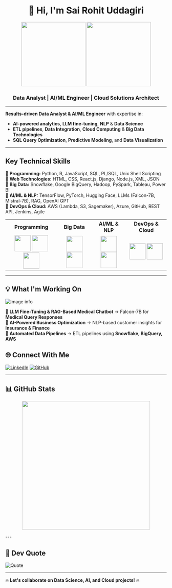 <h1 align="center">👋 Hi, I'm Sai Rohit Uddagiri</h1>

<p align="center">
  <img src="https://raw.githubusercontent.com/TheDudeThatCode/TheDudeThatCode/master/Assets/Developer.gif" width="200"/>
  <img src="https://media.tenor.com/JymtCWqGASQAAAAC/sun-halo-dragon-head-dance.gif" width="200"/>
</p>

<h3 align="center">Data Analyst | AI/ML Engineer | Cloud Solutions Architect</h3>

---

**Results-driven Data Analyst & AI/ML Engineer** with expertise in:
- **AI-powered analytics**, **LLM fine-tuning**, **NLP** & **Data Science**
- **ETL pipelines**, **Data Integration**, **Cloud Computing** & **Big Data Technologies**
- **SQL Query Optimization**, **Predictive Modeling**, and **Data Visualization**

---

## **Key Technical Skills**
🌟 **Programming:** Python, R, JavaScript, SQL, PL/SQL, Unix Shell Scripting  
🌟 **Web Technologies:** HTML, CSS, React.js, Django, Node.js, XML, JSON  
🌟 **Big Data:** Snowflake, Google BigQuery, Hadoop, PySpark, Tableau, Power BI  
🌟 **AI/ML & NLP:** TensorFlow, PyTorch, Hugging Face, LLMs (Falcon-7B, Mistral-7B), RAG, OpenAI GPT  
🌟 **DevOps & Cloud:** AWS (Lambda, S3, Sagemaker), Azure, GitHub, REST API, Jenkins, Agile  

<table>
<tr>
  <td align="center"><b>Programming</b></td>
  <td align="center"><b>Big Data</b></td>
  <td align="center"><b>AI/ML & NLP</b></td>
  <td align="center"><b>DevOps & Cloud</b></td>
</tr>
<tr>
  <td align="center">
    <img src="https://cdn.jsdelivr.net/gh/devicons/devicon/icons/python/python-original.svg" width="50"/>
    <img src="https://cdn.jsdelivr.net/gh/devicons/devicon/icons/javascript/javascript-original.svg" width="50"/>
    <img src="https://cdn.jsdelivr.net/gh/devicons/devicon/icons/java/java-original.svg" width="50"/>
  </td>
  <td align="center">
    <img src="https://cdn.jsdelivr.net/gh/devicons/devicon/icons/hadoop/hadoop-original.svg" width="50"/>
    <img src="https://cdn.jsdelivr.net/gh/devicons/devicon/icons/googlecloud/googlecloud-original.svg" width="50"/>
  </td>
  <td align="center">
    <img src="https://cdn.jsdelivr.net/gh/devicons/devicon/icons/pytorch/pytorch-original.svg" width="50"/>
    <img src="https://huggingface.co/front/assets/huggingface_logo-noborder.svg" width="50"/>
  </td>
  <td align="center">
    <img src="https://cdn.jsdelivr.net/gh/devicons/devicon/icons/azure/azure-original.svg" width="50"/>
    <img src="https://cdn.jsdelivr.net/gh/devicons/devicon/icons/docker/docker-original.svg" width="50"/>
  </td>
</tr>
</table>

---

## 💡 **What I'm Working On**

 ![image info](https://opendatascience.com/wp-content/uploads/2017/12/keywords_wordcloud-e1512165849912.png)

🔹 **LLM Fine-Tuning & RAG-Based Medical Chatbot** → Falcon-7B for **Medical Query Responses**  
🔹 **AI-Powered Business Optimization** → NLP-based customer insights for **Insurance & Finance**  
🔹 **Automated Data Pipelines** → ETL pipelines using **Snowflake, BigQuery, AWS**  


## 🌐 **Connect With Me**
[![LinkedIn](https://img.shields.io/badge/LinkedIn-%230077B5.svg?logo=linkedin&logoColor=white)](https://www.linkedin.com/in/sairohituddagiri/)  [![GitHub](https://img.shields.io/badge/GitHub-181717.svg?logo=github&logoColor=white)](https://github.com/Rohituddagiri)  

---

## 📊 **GitHub Stats**
<p align="center">
  <img src="https://github-readme-stats.vercel.app/api/top-langs/?username=Rohituddagiri&layout=compact&theme=dark" width="400"/>
</p>
---

## 📝 **Dev Quote**
![Quote](https://quotes-github-readme.vercel.app/api?type=horizontal&theme=radical)

---

🔥 **Let's collaborate on Data Science, AI, and Cloud projects!** 🔥  
